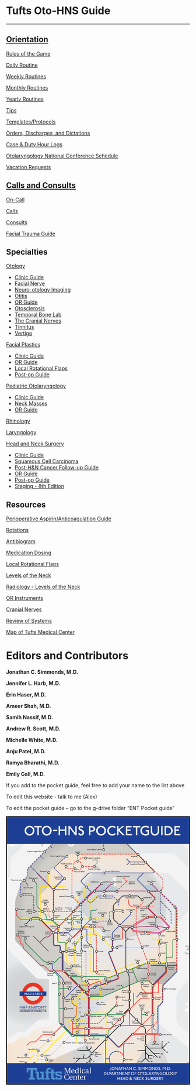 # Tufts Oto-HNS Guide

---

## [Orientation](orientation/index.html)

[Rules of the Game](orientation/rules-of-the-game.html)

[Daily Routine](orientation/daily-routine.html)

[Weekly Routines](orientation/weekly-routines.html)

[Monthly Routines](orientation/monthly-routines.html)

[Yearly Routines](orientation/yearly-routines.html)

[Tips](orientation/tips.html)

[Templates/Protocols](orientation/templates-protocols.html)

[Orders, Discharges, and Dictations](orientation/orders-discharges-and-dictations.html)

[Case & Duty Hour Logs](orientation/case-duty-hour-logs.html)

[Otolaryngology National Conference Schedule](orientation/otolaryngology-national-conference-schedule.html)

[Vacation Requests](orientation/vacation-requests.html)

## [Calls and Consults](on-call/index.html)

[On-Call](on-call/index.html)

[Calls](on-call/calls.html)

[Consults](on-call/consults.html)

[Facial Trauma Guide](on-call/facial-trauma-guide.html)

## Specialties

[Otology](specialties/otology/index.html)

* [Clinic Guide](specialties/otology/clinic-guide.html)
* [Facial Nerve](specialties/otology/facial-nerve.html)
* [Neuro-otology Imaging](specialties/otology/neuro-otology-imaging.html)
* [Otitis](specialties/otology/otitis.html)
* [OR Guide](specialties/otology/or-guide.html)
* [Otosclerosis](specialties/otology/otosclerosis.html)
* [Temporal Bone Lab](specialties/otology/temporal-bone-lab.html)
* [The Cranial Nerves](specialties/otology/the-cranial-nerves.html)
* [Tinnitus](specialties/otology/tinnitus.html)
* [Vertigo](specialties/otology/vertigo.html)

[Facial Plastics](specialties/facial-plastics/index.html)

* [Clinic Guide](specialties/facial-plastics/facial-plastics-clinic.html)
* [OR Guide](specialties/facial-plastics/facial-plastics-OR.html)
* [Local Rotational Flaps](specialties/facial-plastics/facial-plastics-local-rotational-flaps.html)
* [Post-op Guide](specialties/facial-plastics/facial-plastics-postop.html)

[Pediatric Otolaryngology](specialties/pediatric-otolaryngology/index.html)

* [Clinic Guide](specialties/pediatric-otolaryngology/clinic-guide.html)
* [Neck Masses](specialties/pediatric-otolaryngology/neck-masses.html)
* [OR Guide](specialties/pediatric-otolaryngology/or-guide.html)

[Rhinology](specialties/rhinology/rhinology.html)

[Laryngology](specialties/laryngology/laryngology.html)

[Head and Neck Surgery](specialties/head-and-neck-surgery/head-and-neck-surgery/index.html)

* [Clinic Guide](specialties/head-and-neck-surgery/head-and-neck-surgery/clinic-guide.html)
* [Squamous Cell Carcinoma](specialties/head-and-neck-surgery/head-and-neck-surgery/squamous-cell-carcinoma.html)
* [Post-H&N Cancer Follow-up Guide](specialties/head-and-neck-surgery/head-and-neck-surgery/follow-up-guide.html)
* [OR Guide](specialties/head-and-neck-surgery/head-and-neck-surgery/or-guide.html)
* [Post-op Guide](specialties/head-and-neck-surgery/head-and-neck-surgery/post-op-guide.html)
* [Staging - 8th Edition](specialties/head-and-neck-surgery/head-and-neck-surgery/staging-8th-edition.html)

## Resources

[Perioperative Aspirin/Anticoagulation Guide](resources/perioperative-aspirin-anticoagulation-guide.html)

[Rotations](resources/rotations.html)

[Antibiogram](resources/antibiogram.html)

[Medication Dosing](resources/medications.html)

[Local Rotational Flaps](resources/local-rotational-flaps.html)

[Levels of the Neck](resources/levels-of-the-neck.html)

[Radiology - Levels of the Neck](resources/radiology-levels-of-the-neck.html)

[OR Instruments](resources/or-instruments.html)

[Cranial Nerves](resources/cranial-nerves.html)

[Review of Systems](resources/review-of-systems.html)

[Map of Tufts Medical Center](resources/map-of-tufts-medical-center.html)

# Editors and Contributors

**Jonathan C. Simmonds, M.D.**

**Jennifer L. Harb, M.D.**

**Erin Haser, M.D.**

**Ameer Shah, M.D.**

**Samih Nassif, M.D.**

**Andrew R. Scott, M.D.**

**Michelle White, M.D.**

**Anju Patel, M.D.**

**Ramya Bharathi, M.D.**

**Emily Gall, M.D.**

If you add to the pocket guide, feel free to add your name to the list above

To edit this website - talk to me (Alex)

To edit the pocket guide – go to the g-drive folder “ENT Pocket guide”

 ![Tufts Oto-HNS Pocket Guide](media/image1.png "right-50")
